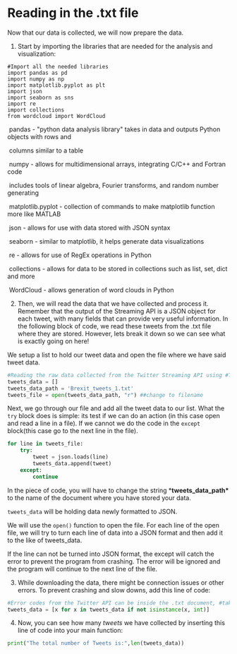  <!--title={Reading in the .txt file }-->

<!--badges={Web Development:}-->

# Reading in the .txt file 

Now that our data is collected, we will now prepare the data.

1. Start by importing the libraries that are needed for the analysis and visualization:

```
#Import all the needed libraries
import pandas as pd
import numpy as np
import matplotlib.pyplot as plt
import json
import seaborn as sns
import re
import collections
from wordcloud import WordCloud
```

​		pandas - "python data analysis library" takes in data and outputs Python objects with rows and 

​						columns similar to a table

​		numpy - allows for multidimensional arrays, integrating C/C++ and Fortran code

​						includes tools of linear algebra, Fourier transforms, and random number generating

​		matplotlib.pyplot - collection of commands to make matplotlib function more like MATLAB

​		json - allows for use with data stored with JSON syntax

​		seaborn - similar to matplotlib, it helps generate data visualizations

​		re - allows for use of RegEx operations in Python

​		collections - allows for data to be stored in collections such as list, set, dict and more

​		WordCloud - allows generation of word clouds in Python

2. Then, we will read the data that we have collected and process it. Remember that the output of the Streaming API is a JSON object for each tweet, with many fields that can provide very useful information. In the following block of code, we read these tweets from the .txt file where they are stored. However, lets break it down so we can see what is exactly going on here!

We setup a list to hold our tweet data and open the file where we have said tweet data.

```python
#Reading the raw data collected from the Twitter Streaming API using #Tweepy. 
tweets_data = []
tweets_data_path = 'Brexit_tweets_1.txt'
tweets_file = open(tweets_data_path, "r") ##change to filename
```

Next, we go through our file and add all the tweet data to our list. What the `try` block does is simple: its test if we can do an action (in this case open and read a line in a file). If we cannot we do the code in the `except` block(this case go to the next line in the file).

```python
for line in tweets_file:
    try:
        tweet = json.loads(line)
        tweets_data.append(tweet)
    except:
        continue
```

In the piece of code, you will have to change the string ***tweets_data_path\*** to the name of the document where you have stored your data. 

```tweets_data``` will be holding data newly formatted to JSON. 

We will use the ```open()``` function to open the file. For each line of the open file, we will try to turn each line of data into a JSON format and then add it to the like of tweets_data. 

If the line can not be turned into JSON format, the except will catch the error to prevent the program from crashing. The error will be ignored and the program will continue to the next line of the file.

3. While downloading the data, there might be connection issues or other errors. To prevent crashing and slow downs, add this line of code:

```python
#Error codes from the Twitter API can be inside the .txt document, #take them off
tweets_data = [x for x in tweets_data if not isinstance(x, int)]
```

4. Now, you can see how many *tweets* we have collected by inserting this line of code into your main function:

```python
print("The total number of Tweets is:",len(tweets_data))
```